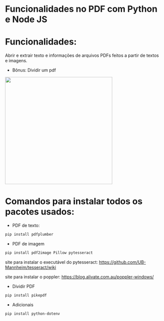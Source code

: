 # Funcionalidades no PDF com Python e Node JS

# Funcionalidades:
 Abrir e extrair texto e informações de arquivos PDFs feitos a partir de textos e imagens.

- Bônus: Dividir um pdf

<span>
      <img src="https://user-images.githubusercontent.com/85804895/174914160-34236316-369c-4843-9729-03858e8275ea.gif" height=350 whith=400>
</span>

# Comandos para instalar todos os pacotes usados:

- PDF de texto:
```bash
pip install pdfplumber
```

- PDF de imagem
```bash
pip install pdf2image Pillow pytesseract
```
site para instalar o executável do pytesseract: https://github.com/UB-Mannheim/tesseract/wiki

site para instalar o poppler: https://blog.alivate.com.au/poppler-windows/

- Dividir PDF
```bash
pip install pikepdf
```

- Adicionais
```bash
pip install python-dotenv
```
